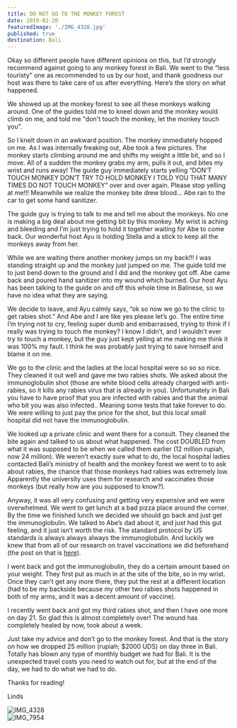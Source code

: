 ```yaml
---
title: DO NOT GO TO THE MONKEY FOREST
date: 2019-02-20
featuredImage: './IMG_4328.jpg'
published: true
destination: Bali
---
```


Okay so different people have different opinions on this, but I’d strongly recommend against going to any monkey forest in Bali. We went to the “less touristy” one as recommended to us by our host, and thank goodness our host was there to take care of us after everything. Here’s the story on what happened.

We showed up at the monkey forest to see all these monkeys walking around. One of the guides told me to kneel down and the monkey would climb on me, and told me "don't touch the monkey, let the monkey touch you". 

So I knelt down in an awkward position. The monkey immediately hopped on me. As I was internally freaking out, Abe took a few pictures. The monkey starts climbing around me and shifts my weight a little bit, and so I move. All of a sudden the monkey grabs my arm, pulls it out, and bites my wrist and runs away! The guide guy immediately starts yelling “DON’T TOUCH MONKEY DON’T TRY TO HOLD MONKEY I TOLD YOU THAT MANY TIMES DO NOT TOUCH MONKEY” over and over again. Please stop yelling at me!!! Meanwhile we realize the monkey bite drew blood… Abe ran to the car to get some hand sanitizer. 

The guide guy is trying to talk to me and tell me about the monkeys. No one is making a big deal about me getting bit by this monkey. My wrist is aching and bleeding and I’m just trying to hold it together waiting for Abe to come back. Our wonderful host Ayu is holding Stella and a stick to keep all the monkeys away from her. 

While we are waiting there another monkey jumps on my back!!! I was standing straight up and the monkey just jumped on me. The guide told me to just bend down to the ground and I did and the monkey got off. Abe came back and poured hand sanitizer into my wound which burned. Our host Ayu has been talking to the guide on and off this whole time in Balinese, so we have no idea what they are saying.

We decide to leave, and Ayu calmly says, “ok so now we go to the clinic to get rabies shot.” And Abe and I are like yes please let’s go. The entire time I’m trying not to cry, feeling super dumb and embarrassed, trying to think if I really was trying to touch the monkey? I know I didn’t, and I wouldn’t ever try to touch a monkey, but the guy just kept yelling at me making me think it was 100% my fault. I think he was probably just trying to save himself and blame it on me. 

We go to the clinic and the ladies at the local hospital were so so so nice. They cleaned it out well and gave me two rabies shots. We asked about the immunoglobulin shot (those are white blood cells already charged with anti-rabies, so it kills any rabies virus that is already in you). Unfortunately in Bali you have to have proof that you are infected with rabies and that the animal who bit you was also infected.. Meaning some tests that take forever to do. We were willing to just pay the price for the shot, but this local small hospital did not have the immunoglobulin. 

We looked up a private clinic and went there for a consult. They cleaned the bite again and talked to us about what happened. The cost DOUBLED from what it was supposed to be when we called them earlier (12 million rupiah, now 24 million). We weren’t exactly sure what to do, the local hospital ladies contacted Bali’s ministry of health and the monkey forest we went to to ask about rabies, the chance that those monkeys had rabies was extremely low. Apparently the university uses them for research and vaccinates those monkeys (but really how are you supposed to know?). 

Anyway, it was all very confusing and getting very expensive and we were overwhelmed. We went to get lunch at a bad pizza place around the corner. By the time we finished lunch we decided we should go back and just get the immunoglobulin. We talked to Abe’s dad about it, and just had this gut feeling, and it just isn’t worth the risk. The standard protocol by US standards is always always always the immunoglobulin. And luckily we knew that from all of our research on travel vaccinations we did beforehand (the post on that is [here](/blog/vaccinations)).  

I went back and got the immunoglobulin, they do a certain amount based on your weight. They first put as much in at the site of the bite, so in my wrist. Once they can’t get any more there, they put the rest at a different location (had to be my backside because my other two rabies shots happened in both of my arms, and it was a decent amount of vaccine).

I recently went back and got my third rabies shot, and then I have one more on day 21. So glad this is almost completely over! The wound has completely healed by now, took about a week. 

Just take my advice and don’t go to the monkey forest. And that is the story on how we dropped 25 million (rupiah; $2000 UDS) on day three in Bali. Totally has blown any type of monthly budget we had for Bali. It is the unexpected travel costs you need to watch out for, but at the end of the day, we had to do what we had to do.

Thanks for reading!

Linds

![IMG_4328](/IMG_4328.jpg)
<br />
![IMG_7954](/IMG_7954.jpg)
<br />
